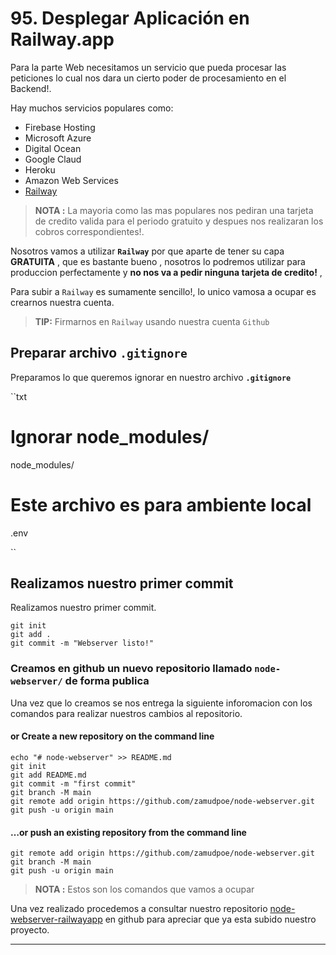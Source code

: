 #  95. Desplegar Aplicación en Railway.app

Para la parte Web necesitamos un servicio que pueda procesar las peticiones lo cual nos dara un cierto poder de procesamiento en el Backend!.

Hay muchos servicios populares como: 

* Firebase Hosting
* Microsoft Azure
* Digital Ocean
* Google Claud
* Heroku 
* Amazon Web Services
* [Railway] 

> **NOTA :** La mayoria como las mas populares nos pediran una tarjeta de credito valida para el periodo gratuito y despues nos realizaran los cobros correspondientes!. 

Nosotros vamos a utilizar **``Railway``** por que aparte de tener su capa **GRATUITA** , que es bastante bueno , nosotros lo podremos utilizar para produccion perfectamente y **no nos va a pedir ninguna tarjeta de credito!** , 

Para subir a ``Railway`` es sumamente sencillo!, lo unico vamosa a ocupar es crearnos nuestra cuenta.  
  > **TIP:** Firmarnos en ``Railway`` usando nuestra cuenta ``Github``



## Preparar archivo **``.gitignore``** 

Preparamos lo que queremos ignorar en nuestro archivo **``.gitignore``** 

``txt
# Ignorar node_modules/
node_modules/

# Este archivo es para ambiente local 
.env 

``

## Realizamos nuestro primer commit

Realizamos nuestro primer commit. 

  ```
  git init 
  git add . 
  git commit -m "Webserver listo!"

  ```

### Creamos en github un nuevo repositorio llamado ``node-webserver/`` de forma publica 

Una vez que lo creamos se nos entrega la siguiente inforomacion con los comandos para realizar nuestros cambios al repositorio.

#### or Create a new repository on the command line

```
echo "# node-webserver" >> README.md
git init
git add README.md
git commit -m "first commit"
git branch -M main
git remote add origin https://github.com/zamudpoe/node-webserver.git
git push -u origin main
```
#### …or push an existing repository from the command line

```
git remote add origin https://github.com/zamudpoe/node-webserver.git
git branch -M main
git push -u origin main
```
> **NOTA :** Estos son los comandos que vamos a ocupar 

Una vez realizado procedemos a consultar nuestro repositorio [node-webserver-railwayapp] en github para apreciar que ya esta subido nuestro proyecto.



--- 

[Railway]:(https://railway.app/)
[node-webserver-railwayapp]:(https://github.com/zamudpoe/node-webserver)

